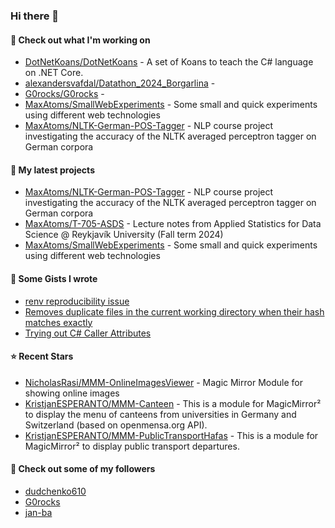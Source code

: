 ### Hi there 👋

#### 👷 Check out what I'm working on

- [DotNetKoans/DotNetKoans](https://github.com/DotNetKoans/DotNetKoans) - A set of Koans to teach the C# language on .NET Core.
- [alexandersvafdal/Datathon_2024_Borgarlina](https://github.com/alexandersvafdal/Datathon_2024_Borgarlina) - 
- [G0rocks/G0rocks](https://github.com/G0rocks/G0rocks) - 
- [MaxAtoms/SmallWebExperiments](https://github.com/MaxAtoms/SmallWebExperiments) - Some small and quick experiments using different web technologies
- [MaxAtoms/NLTK-German-POS-Tagger](https://github.com/MaxAtoms/NLTK-German-POS-Tagger) - NLP course project investigating the accuracy of the NLTK averaged perceptron tagger on German corpora

#### 🌱 My latest projects

- [MaxAtoms/NLTK-German-POS-Tagger](https://github.com/MaxAtoms/NLTK-German-POS-Tagger) - NLP course project investigating the accuracy of the NLTK averaged perceptron tagger on German corpora
- [MaxAtoms/T-705-ASDS](https://github.com/MaxAtoms/T-705-ASDS) - Lecture notes from Applied Statistics for Data Science @ Reykjavík University (Fall term 2024)
- [MaxAtoms/SmallWebExperiments](https://github.com/MaxAtoms/SmallWebExperiments) - Some small and quick experiments using different web technologies

#### 📓 Some Gists I wrote

- [renv reproducibility issue](https://gist.github.com/fa19949eb41f7bdc24277cc49a73de2f)
- [Removes duplicate files in the current working directory when their hash matches exactly](https://gist.github.com/adb1a103726545c84d591b7be5eec134)
- [Trying out C# Caller Attributes](https://gist.github.com/9b9f14f7bab6d7ed7a64316d211d5f5d)

#### ⭐ Recent Stars

- [NicholasRasi/MMM-OnlineImagesViewer](https://github.com/NicholasRasi/MMM-OnlineImagesViewer) - Magic Mirror Module for showing online images
- [KristjanESPERANTO/MMM-Canteen](https://github.com/KristjanESPERANTO/MMM-Canteen) - This is a module for MagicMirror² to display the menu of canteens from universities in Germany and Switzerland (based on openmensa.org API).
- [KristjanESPERANTO/MMM-PublicTransportHafas](https://github.com/KristjanESPERANTO/MMM-PublicTransportHafas) - This is a module for MagicMirror² to display public transport departures.

#### 👯 Check out some of my followers

- [dudchenko610](https://github.com/dudchenko610)
- [G0rocks](https://github.com/G0rocks)
- [jan-ba](https://github.com/jan-ba)
